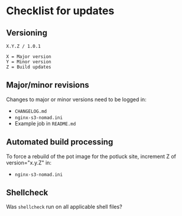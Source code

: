 # Checklist for updates

## Versioning
```
X.Y.Z / 1.0.1

X = Major version
Y = Minor version
Z = Build updates
```

## Major/minor revisions
Changes to major or minor versions need to be logged in:
* `CHANGELOG.md`
* `nginx-s3-nomad.ini`
* Example job in `README.md`

## Automated build processing
To force a rebuild of the pot image for the potluck site, increment Z of version="x.y.Z" in:
* `nginx-s3-nomad.ini`

## Shellcheck
Was `shellcheck` run on all applicable shell files?
